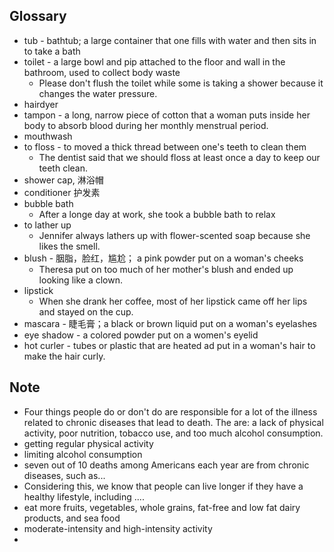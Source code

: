 ## Glossary
- tub - bathtub; a large container that one fills with water and then sits in to take a bath
- toilet - a large bowl and pip attached to the floor and wall in the bathroom, used to collect body waste
	- Please don't flush the toilet while some is taking a shower because it changes the water pressure.
- hairdyer
- tampon - a long, narrow piece of cotton that a woman puts inside her body to absorb blood during her monthly menstrual period.
- mouthwash
- to floss - to moved a thick thread between one's teeth to clean them
	- The dentist said that we should floss at least once a day to keep our teeth clean.
- shower cap, 淋浴帽
- conditioner 护发素
- bubble bath
	- After a longe day at work, she took a bubble bath to relax
- to lather up
	- Jennifer always lathers up with flower-scented soap because she likes the smell.
- blush - 胭脂，脸红，尴尬；  a pink powder put on a woman's cheeks
	- Theresa put on too much of her mother's blush and ended up looking like a clown.
- lipstick
	- When she drank her coffee, most of her lipstick came off her lips and stayed on the cup.
- mascara - 睫毛膏；a black or brown liquid put on a woman's eyelashes
- eye shadow - a colored powder put on a women's eyelid
- hot curler - tubes or plastic that are heated ad put in a woman's hair to make the hair curly.

## Note
- Four things people do or don't do are responsible for a lot of the illness related to chronic diseases that lead to death. The are: a lack of physical activity, poor nutrition, tobacco use, and too much alcohol consumption. 
- getting regular physical activity
- limiting alcohol consumption
- seven out of 10 deaths among Americans each year are from chronic diseases, such as...
- Considering this, we know that people can live longer if they have a healthy lifestyle, including ....
- eat more fruits, vegetables, whole grains, fat-free and low fat dairy products, and sea food
- moderate-intensity and high-intensity activity
- 